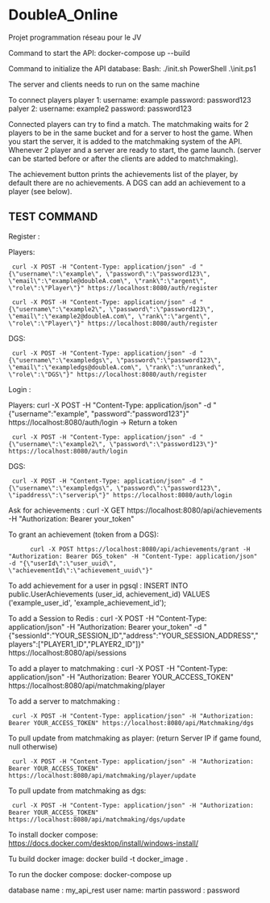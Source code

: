 # DoubleA_Online
Projet programmation réseau pour le JV




Command to start the API:
docker-compose up --build

Command to initialize the API database:
Bash:
./init.sh
PowerShell
.\init.ps1

The server and clients needs to run on the same machine

To connect players
player 1: 
     username: example
     password: password123
palyer 2:
     username: example2
     password: password123



Connected players can try to find a match.
The matchmaking waits for 2 players to be in the same bucket and for a server to host the game.
When you start the server, it is added to the matchmaking system of the API.
Whenever 2 player and a server are ready to start, the game launch. (server can be started before or after the clients are added to matchmaking).

The achievement button prints the achievements list of the player, by default there are no achievements.
A DGS can add an achievement to a player (see below).












## TEST COMMAND

Register : 

Players:

     curl -X POST -H "Content-Type: application/json" -d "{\"username\":\"example\", \"password\":\"password123\", \"email\":\"example@doubleA.com\", \"rank\":\"argent\", \"role\":\"Player\"}" https://localhost:8080/auth/register

     curl -X POST -H "Content-Type: application/json" -d "{\"username\":\"example2\", \"password\":\"password123\", \"email\":\"example2@doubleA.com\", \"rank\":\"argent\", \"role\":\"Player\"}" https://localhost:8080/auth/register

DGS:

     curl -X POST -H "Content-Type: application/json" -d "{\"username\":\"exampledgs\", \"password\":\"password123\", \"email\":\"exampledgs@doubleA.com\", \"rank\":\"unranked\", \"role\":\"DGS\"}" https://localhost:8080/auth/register


Login :

Players:
     curl -X POST -H "Content-Type: application/json" -d "{\"username\":\"example\", \"password\":\"password123\"}" https://localhost:8080/auth/login    -> Return a token

     curl -X POST -H "Content-Type: application/json" -d "{\"username\":\"example2\", \"password\":\"password123\"}" https://localhost:8080/auth/login

DGS:

     curl -X POST -H "Content-Type: application/json" -d "{\"username\":\"exampledgs\", \"password\":\"password123\", \"ipaddress\":\"serverip\"}" https://localhost:8080/auth/login 

Ask for achievements :
     curl -X GET https://localhost:8080/api/achievements -H "Authorization: Bearer your_token"

To grant an achievement (token from a DGS):

          curl -X POST https://localhost:8080/api/achievements/grant -H "Authorization: Bearer DGS_token" -H "Content-Type: application/json" -d "{\"userId\":\"user_uuid\", \"achievementId\":\"achievement_uuid\"}"


To add achievement for a user in pgsql : 
INSERT INTO public.UserAchievements (user_id, achievement_id)
VALUES ('example_user_id', 'example_achievement_id');

To add a Session to Redis :
     curl -X POST -H "Content-Type: application/json" -H "Authorization: Bearer your_token" -d "{\"sessionId\":\"YOUR_SESSION_ID\",\"address\":\"YOUR_SESSION_ADDRESS\",\"players\":[\"PLAYER1_ID\",\"PLAYER2_ID\"]}" https://localhost:8080/api/sessions


To add a player to matchmaking :
     curl -X POST -H "Content-Type: application/json" -H "Authorization: Bearer YOUR_ACCESS_TOKEN" https://localhost:8080/api/matchmaking/player

To add a server to matchmaking :

     curl -X POST -H "Content-Type: application/json" -H "Authorization: Bearer YOUR_ACCESS_TOKEN" https://localhost:8080/api/Matchmaking/dgs


To pull update from matchmaking as player: (return Server IP if game found, null otherwise)

     curl -X POST -H "Content-Type: application/json" -H "Authorization: Bearer YOUR_ACCESS_TOKEN" https://localhost:8080/api/matchmaking/player/update

To pull update from matchmaking as dgs:

     curl -X POST -H "Content-Type: application/json" -H "Authorization: Bearer YOUR_ACCESS_TOKEN" https://localhost:8080/api/matchmaking/dgs/update



To install docker compose:
https://docs.docker.com/desktop/install/windows-install/

Tu build docker image:
docker build -t docker_image .

To run the docker compose:
docker-compose up

database name : my_api_rest
user name: martin
password : password
